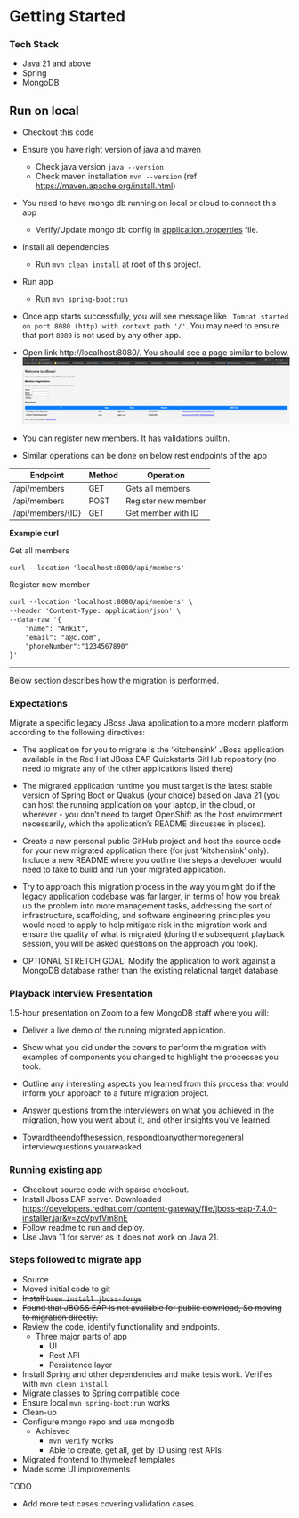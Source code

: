 # Getting Started

### Tech Stack 
  * Java 21 and above
  * Spring
  * MongoDB

## Run on local

* Checkout this code
* Ensure you have right version of java and maven
  * Check java version `java --version`
  * Check maven installation `mvn --version` (ref https://maven.apache.org/install.html)
* You need to have mongo db running on local or cloud to connect this app
  * Verify/Update mongo db config in [application.properties](src/main/resources/application.properties) file.
* Install all dependencies
  * Run `mvn clean install` at root of this project.
* Run app
  * Run `mvn spring-boot:run`
* Once app starts successfully, you will see message like ` Tomcat started on port 8080 (http) with context path '/'`. You may need to ensure that port `8080` is not used by any other app.
* Open link http://localhost:8080/. You should see a page similar to below. <img src="home-page-example.png"  alt="Home page image"/>

* You can register new members. It has validations builtin.
* Similar operations can be done on below rest endpoints of the app

| Endpoint          | Method | Operation           |
|-------------------|--------|---------------------|
| /api/members      | GET    | Gets all members    |
| /api/members      | POST   | Register new member |
| /api/members/{ID} | GET    | Get member with ID  |

**Example curl**

Get all members
```shell
curl --location 'localhost:8080/api/members'
```

Register new member
```shell
curl --location 'localhost:8080/api/members' \
--header 'Content-Type: application/json' \
--data-raw '{
    "name": "Ankit",
    "email": "a@c.com",
    "phoneNumber":"1234567890"
}'
```

<hr/>
Below section describes how the migration is performed.

### Expectations
Migrate a specific legacy JBoss Java application to a more modern platform according to the following directives:

* The application for you to migrate is the ‘kitchensink’ JBoss application available in the Red Hat JBoss EAP Quickstarts GitHub repository (no need to migrate any of the other applications listed there)

* The migrated application runtime you must target is the latest stable version of Spring Boot or Quakus (your choice) based on Java 21 (you can host the running application on your laptop, in the cloud, or wherever - you don’t need to target OpenShift as the host environment necessarily, which the application’s README discusses in places).

* Create a new personal public GitHub project and host the source code for your new migrated application there (for just ‘kitchensink’ only). Include a new README where you outline the steps a developer would need to take to build and run your migrated application.

* Try to approach this migration process in the way you might do if the legacy application codebase was far larger, in terms of how you break up the problem into more management tasks, addressing the sort of infrastructure, scaffolding, and software engineering principles you would need to apply to help mitigate risk in the migration work and ensure the quality of what is migrated (during the subsequent playback session, you will be asked questions on the approach you took).

* OPTIONAL STRETCH GOAL: Modify the application to work against a MongoDB database rather than the existing relational target database.

### Playback Interview Presentation

1.5-hour presentation on Zoom to a few MongoDB staff where you will:

* Deliver a live demo of the running migrated application.

* Show what you did under the covers to perform the migration with examples of components you changed to highlight the processes you took.

* Outline any interesting aspects you learned from this process that would inform your approach to a future migration project.

* Answer questions from the interviewers on what you achieved in the migration, how you went about it, and other insights you’ve learned.

* Towardtheendofthesession, respondtoanyothermoregeneral interviewquestions youareasked.

### Running existing app

* Checkout source code with sparse checkout.
* Install Jboss EAP server. Downloaded https://developers.redhat.com/content-gateway/file/jboss-eap-7.4.0-installer.jar&v=zcVpvtVm8nE
* Follow readme to run and deploy.
* Use Java 11 for server as it does not work on Java 21.

### Steps followed to migrate app
* Source 
* Moved initial code to git
* ~~Install `brew install jboss-forge`~~
* ~~Found that JBOSS EAP is not available for public download, So moving to migration directly.~~
* Review the code, identify functionality and endpoints.
  * Three major parts of app
    * UI
    * Rest API
    * Persistence layer
* Install Spring and other dependencies and make tests work. Verifies with `mvn clean install`
* Migrate classes to Spring compatible code
* Ensure local `mvn spring-boot:run` works
* Clean-up 
* Configure mongo repo and use mongodb
  * Achieved
    * `mvn verify` works
    * Able to create, get all, get by ID using rest APIs
* Migrated frontend to thymeleaf templates
* Made some UI improvements

TODO
* Add more test cases covering validation cases.


